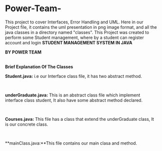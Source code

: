 # Power-Team-
This project to cover Interfaces, Error Handling and UML. Here in our Project file, it contains the uml presentation in png image format, and all the java classes in a directory named "classes". This Project was created to perform some Student management, where by a student can register account and login
**STUDENT MANAGEMENT SYSTEM IN JAVA**

**BY POWER TEAM**<br><br>

**Brief Explanation Of The Classes**<br>

**Student.java:** i.e our Interface  class file, it has two abstract method. 

<br>

**underGraduate.java:** This is an abstract class file which implement interface class student, It also have some abstract method declared.

<br>

**Courses.java:** This file has a class that extend the underGraduate class, It is our concrete class.

<br>

**mainClass.java:**This file contains our main clasa and method.

